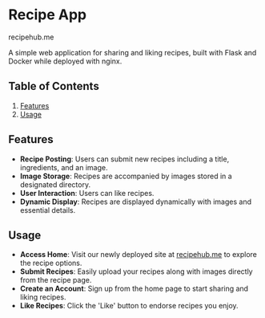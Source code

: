 # Recipe App

recipehub.me

A simple web application for sharing and liking recipes, built with Flask and Docker while deployed with nginx.

## Table of Contents

1. [Features](#features)
2. [Usage](#usage)

## Features

- **Recipe Posting**: Users can submit new recipes including a title, ingredients, and an image.
- **Image Storage**: Recipes are accompanied by images stored in a designated directory.
- **User Interaction**: Users can like recipes.
- **Dynamic Display**: Recipes are displayed dynamically with images and essential details.

## Usage

- **Access Home**: Visit our newly deployed site at [recipehub.me](http://recipehub.me) to explore the recipe options.
- **Submit Recipes**: Easily upload your recipes along with images directly from the recipe page.
- **Create an Account**: Sign up from the home page to start sharing and liking recipes.
- **Like Recipes**: Click the 'Like' button to endorse recipes you enjoy.